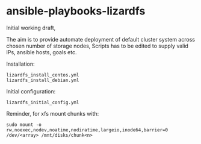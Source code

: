 # ansible-playbooks-lizardfs
Initial working draft,

The aim is to provide automate deployment of default cluster system across chosen number of storage nodes,
Scripts has to be edited to supply valid IPs, ansible hosts, goals etc.

Installation:

	lizardfs_install_centos.yml
	lizardfs_install_debian.yml
	
Initial configuration:

 	lizardfs_initial_config.yml 	
 
Reminder, for xfs mount chunks with:

	sudo mount -o rw,noexec,nodev,noatime,nodiratime,largeio,inode64,barrier=0 /dev/<array> /mnt/disks/chunk<n>
